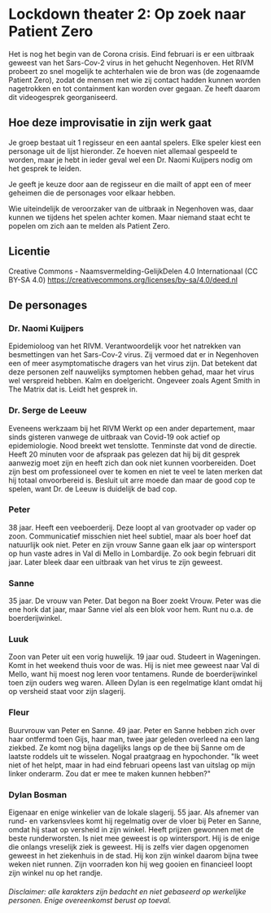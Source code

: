 # Lockdown theater 2: Op zoek naar Patient Zero
Het is nog het begin van de Corona crisis. Eind februari is er een uitbraak geweest van het Sars-Cov-2 virus in het gehucht Negenhoven. Het RIVM probeert zo snel mogelijk te achterhalen wie de bron was (de zogenaamde Patient Zero), zodat de mensen met wie zij contact hadden kunnen worden nagetrokken en tot containment kan worden over gegaan. Ze heeft daarom dit videogesprek georganiseerd.

## Hoe deze improvisatie in zijn werk gaat
Je groep bestaat uit 1 regisseur en een aantal spelers. Elke speler kiest een personage uit de lijst hieronder. Ze hoeven niet allemaal gespeeld te worden, maar je hebt in ieder geval wel een Dr. Naomi Kuijpers nodig om het gesprek te leiden. 

Je geeft je keuze door aan de regisseur en die mailt of appt een of meer geheimen die de personages voor elkaar hebben. 

Wie uiteindelijk de veroorzaker van de uitbraak in Negenhoven was, daar kunnen we tijdens het spelen achter komen. Maar niemand staat echt te popelen om zich aan te melden als Patient Zero.

## Licentie
Creative Commons - Naamsvermelding-GelijkDelen 4.0 Internationaal (CC BY-SA 4.0)
https://creativecommons.org/licenses/by-sa/4.0/deed.nl

## De personages

### Dr. Naomi Kuijpers
Epidemioloog van het RIVM. Verantwoordelijk voor het natrekken van besmettingen van het Sars-Cov-2 virus. Zij vermoed dat er in Negenhoven een of meer asymptomatische dragers van het virus zijn. Dat betekent dat deze personen zelf nauwelijks symptomen hebben gehad, maar het virus wel verspreid hebben.
Kalm en doelgericht. Ongeveer zoals Agent Smith in The Matrix dat is.
Leidt het gesprek in.

### Dr. Serge de Leeuw
Eveneens werkzaam bij het RIVM
Werkt op een ander departement, maar sinds gisteren vanwege de uitbraak van Covid-19 ook actief op epidemiologie. Nood breekt wet tenslotte. Tenminste dat vond de directie.
Heeft 20 minuten voor de afspraak pas gelezen dat hij bij dit gesprek aanwezig moet zijn en heeft zich dan ook niet kunnen voorbereiden.
Doet zijn best om professioneel over te komen en niet te veel te laten merken dat hij totaal onvoorbereid is.
Besluit uit arre moede dan maar de good cop te spelen, want Dr. de Leeuw is duidelijk de bad cop.

### Peter
38 jaar. Heeft een veeboerderij. Deze loopt al van grootvader op vader op zoon.
Communicatief misschien niet heel subtiel, maar als boer hoef dat natuurlijk ook niet.
Peter en zijn vrouw Sanne gaan elk jaar op wintersport op hun vaste adres in Val di Mello in Lombardije. Zo ook begin februari dit jaar. Later bleek daar een uitbraak van het virus te zijn geweest.

### Sanne
35 jaar. De vrouw van Peter. Dat begon na Boer zoekt Vrouw. Peter was die ene hork dat jaar, maar Sanne viel als een blok voor hem. Runt nu o.a. de boerderijwinkel.

### Luuk
Zoon van Peter uit een vorig huwelijk. 19 jaar oud.
Studeert in Wageningen. Komt in het weekend thuis voor de was. Hij is niet mee geweest naar Val di Mello, want hij moest nog leren voor tentamens. Runde de boerderijwinkel toen zijn ouders weg waren. Alleen Dylan is een regelmatige klant omdat hij op versheid staat voor zijn slagerij.

### Fleur
Buurvrouw van Peter en Sanne. 49 jaar.
Peter en Sanne hebben zich over haar ontfermd toen Gijs, haar man, twee jaar geleden overleed na een lang ziekbed.
Ze komt nog bijna dagelijks langs op de thee bij Sanne om de laatste roddels uit te wisselen.
Nogal praatgraag en hypochonder. 
"Ik weet niet of het helpt, maar in had eind februari opeens last van uitslag op mijn linker onderarm. Zou dat er mee te maken kunnen hebben?"

### Dylan Bosman
Eigenaar en enige winkelier van de lokale slagerij. 55 jaar. Als afnemer van rund- en varkensvlees komt hij regelmatig over de vloer bij Peter en Sanne, omdat hij staat op versheid in zijn winkel. Heeft prijzen gewonnen met de beste runderworsten.
Is niet mee geweest is op wintersport. 
Hij is de enige die onlangs vreselijk ziek is geweest. Hij is zelfs vier dagen opgenomen geweest in het ziekenhuis in de stad. Hij kon zijn winkel daarom bijna twee weken niet runnen. Zijn voorraden kon hij weg gooien en financieel loopt zijn winkel nu op het randje.


######  Disclaimer: alle karakters zijn bedacht en niet gebaseerd op werkelijke personen. Enige overeenkomst berust op toeval.
